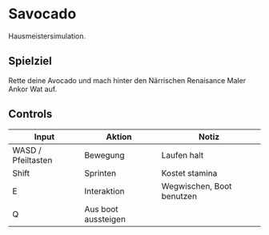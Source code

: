 # Savocado

Hausmeistersimulation.

## Spielziel

Rette deine Avocado und mach hinter den Närrischen Renaisance Maler Ankor Wat auf.

## Controls

Input | Aktion | Notiz
------|--------|-------
WASD / Pfeiltasten | Bewegung | Laufen halt
Shift | Sprinten | Kostet stamina
E | Interaktion | Wegwischen, Boot benutzen
Q | Aus boot aussteigen |


